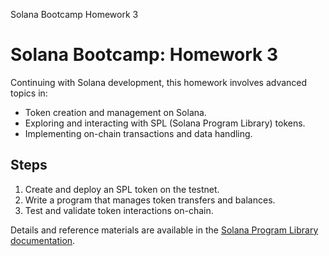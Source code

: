 





Solana Bootcamp Homework 3


# Solana Bootcamp: Homework 3


Continuing with Solana development, this homework involves advanced topics in:


* Token creation and management on Solana.
* Exploring and interacting with SPL (Solana Program Library) tokens.
* Implementing on-chain transactions and data handling.


## Steps


1. Create and deploy an SPL token on the testnet.
2. Write a program that manages token transfers and balances.
3. Test and validate token interactions on-chain.


Details and reference materials are available in the [Solana Program Library documentation](https://spl.solana.com/).




